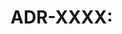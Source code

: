 # ADR-XXXX: <Title>

- **Status**: Proposed / Accepted / Superseded
- **Date**: YYYY-MM-DD
- **Owners**: team-or-person
- **Context**: What problem are we solving?
- **Decision**: What did we choose and why?
- **Consequences**: Tradeoffs, risks, follow-ups.
- **References**: Links, issues, PRs.
